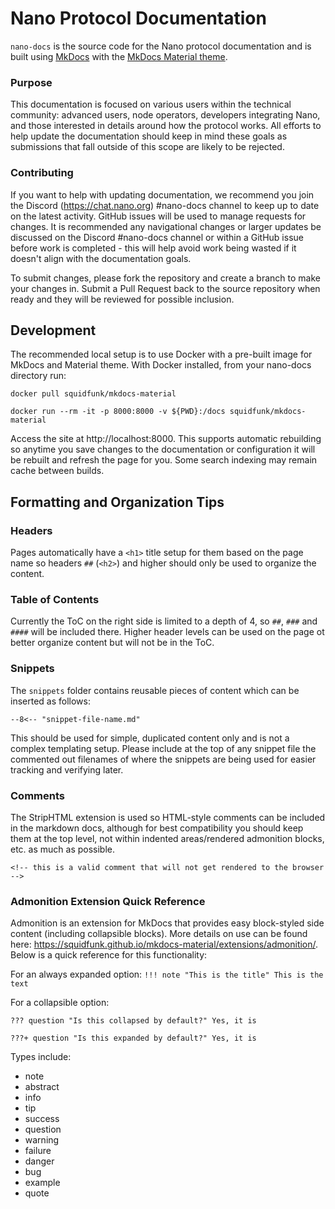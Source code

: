 # Nano Protocol Documentation

`nano-docs` is the source code for the Nano protocol documentation and is built using [MkDocs](https://www.mkdocs.org/) with the [MkDocs Material theme](https://squidfunk.github.io/mkdocs-material/).

### Purpose
This documentation is focused on various users within the technical community: advanced users, node operators, developers integrating Nano, and those interested in details around how the protocol works. All efforts to help update the documentation should keep in mind these goals as submissions that fall outside of this scope are likely to be rejected.

### Contributing
If you want to help with updating documentation, we recommend you join the Discord (https://chat.nano.org) #nano-docs channel to keep up to date on the latest activity. GitHub issues will be used to manage requests for changes. It is recommended any navigational changes or larger updates be discussed on the Discord #nano-docs channel or within a GitHub issue before work is completed - this will help avoid work being wasted if it doesn't align with the documentation goals.

To submit changes, please fork the repository and create a branch to make your changes in. Submit a Pull Request back to the source repository when ready and they will be reviewed for possible inclusion.

## Development
The recommended local setup is to use Docker with a pre-built image for MkDocs and Material theme. With Docker installed, from your nano-docs directory run:

`docker pull squidfunk/mkdocs-material`

`docker run --rm -it -p 8000:8000 -v ${PWD}:/docs squidfunk/mkdocs-material`

Access the site at http://localhost:8000. This supports automatic rebuilding so anytime you save changes to the documentation or configuration it will be rebuilt and refresh the page for you. Some search indexing may remain cache between builds.

## Formatting and Organization Tips

### Headers
Pages automatically have a `<h1>` title setup for them based on the page name so headers `##` (`<h2>`) and higher should only be used to organize the content.

### Table of Contents
Currently the ToC on the right side is limited to a depth of 4, so `##`, `###` and `####` will be included there. Higher header levels can be used on the page ot better organize content but will not be in the ToC.

### Snippets
The `snippets` folder contains reusable pieces of content which can be inserted as follows:

`--8<-- "snippet-file-name.md"`

This should be used for simple, duplicated content only and is not a complex templating setup. Please include at the top of any snippet file the commented out filenames of where the snippets are being used for easier tracking and verifying later.

### Comments
The StripHTML extension is used so HTML-style comments can be included in the markdown docs, although for best compatibility you should keep them at the top level, not within indented areas/rendered admonition blocks, etc. as much as possible.

`<!-- this is a valid comment that will not get rendered to the browser -->`

### Admonition Extension Quick Reference
Admonition is an extension for MkDocs that provides easy block-styled side content (including collapsible blocks). More details on use can be found here: https://squidfunk.github.io/mkdocs-material/extensions/admonition/. Below is a quick reference for this functionality:

For an always expanded option:
`!!! note "This is the title"
	 This is the text`

For a collapsible option:

`??? question "Is this collapsed by default?"
	 Yes, it is`

`???+ question "Is this expanded by default?"
	 Yes, it is`

Types include:

- note
- abstract
- info
- tip
- success
- question
- warning
- failure
- danger
- bug
- example
- quote